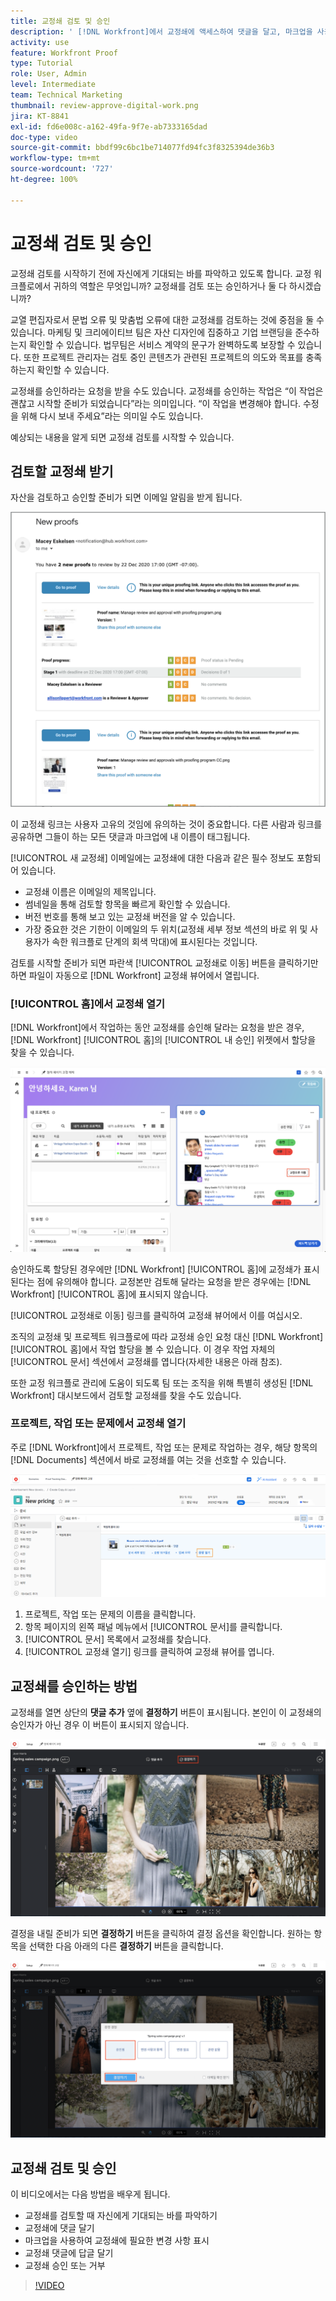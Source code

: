 ```yaml
---
title: 교정쇄 검토 및 승인
description: ' [!DNL Workfront]에서 교정쇄에 액세스하여 댓글을 달고, 마크업을 사용하여 필요한 변경 사항을 표시하고, 교정쇄 댓글에 답글을 달고, 교정쇄에 대한 결정을 내리는 방법에 대해 알아봅니다.'
activity: use
feature: Workfront Proof
type: Tutorial
role: User, Admin
level: Intermediate
team: Technical Marketing
thumbnail: review-approve-digital-work.png
jira: KT-8841
exl-id: fd6e008c-a162-49fa-9f7e-ab7333165dad
doc-type: video
source-git-commit: bbdf99c6bc1be714077fd94fc3f8325394de36b3
workflow-type: tm+mt
source-wordcount: '727'
ht-degree: 100%

---
```


# 교정쇄 검토 및 승인

교정쇄 검토를 시작하기 전에 자신에게 기대되는 바를 파악하고 있도록 합니다. 교정 워크플로에서 귀하의 역할은 무엇입니까? 교정쇄를 검토 또는 승인하거나 둘 다 하시겠습니까?

교열 편집자로서 문법 오류 및 맞춤법 오류에 대한 교정쇄를 검토하는 것에 중점을 둘 수 있습니다. 마케팅 및 크리에이티브 팀은 자산 디자인에 집중하고 기업 브랜딩을 준수하는지 확인할 수 있습니다. 법무팀은 서비스 계약의 문구가 완벽하도록 보장할 수 있습니다. 또한 프로젝트 관리자는 검토 중인 콘텐츠가 관련된 프로젝트의 의도와 목표를 충족하는지 확인할 수 있습니다.

교정쇄를 승인하라는 요청을 받을 수도 있습니다. 교정쇄를 승인하는 작업은 “이 작업은 괜찮고 시작할 준비가 되었습니다”라는 의미입니다. “이 작업을 변경해야 합니다. 수정을 위해 다시 보내 주세요”라는 의미일 수도 있습니다.

예상되는 내용을 알게 되면 교정쇄 검토를 시작할 수 있습니다.

## 검토할 교정쇄 받기

자산을 검토하고 승인할 준비가 되면 이메일 알림을 받게 됩니다.

![[!DNL  Workfront]에서 두 가지 교정쇄의 검토 및 승인을 요청하는 새로운 교정쇄 이메일의 이미지](assets/new-proof-emails.png)

이 교정쇄 링크는 사용자 고유의 것임에 유의하는 것이 중요합니다. 다른 사람과 링크를 공유하면 그들이 하는 모든 댓글과 마크업에 내 이름이 태그됩니다.

[!UICONTROL 새 교정쇄] 이메일에는 교정쇄에 대한 다음과 같은 필수 정보도 포함되어 있습니다.

* 교정쇄 이름은 이메일의 제목입니다.
* 썸네일을 통해 검토할 항목을 빠르게 확인할 수 있습니다.
* 버전 번호를 통해 보고 있는 교정쇄 버전을 알 수 있습니다.
* 가장 중요한 것은 기한이 이메일의 두 위치(교정쇄 세부 정보 섹션의 바로 위 및 사용자가 속한 워크플로 단계의 회색 막대)에 표시된다는 것입니다.

검토를 시작할 준비가 되면 파란색 [!UICONTROL 교정쇄로 이동] 버튼을 클릭하기만 하면 파일이 자동으로 [!DNL Workfront] 교정쇄 뷰어에서 열립니다.

### [!UICONTROL 홈]에서 교정쇄 열기

[!DNL Workfront]에서 작업하는 동안 교정쇄를 승인해 달라는 요청을 받은 경우, [!DNL Workfront] [!UICONTROL 홈]의 [!UICONTROL 내 승인] 위젯에서 할당을 찾을 수 있습니다.

![[!DNL Workfront] [!UICONTROL 홈]의 [!UICONTROL 내 승인] 위젯 이미지.](assets/open-proof-from-home.png)

승인하도록 할당된 경우에만 [!DNL Workfront] [!UICONTROL 홈]에 교정쇄가 표시된다는 점에 유의해야 합니다. 교정본만 검토해 달라는 요청을 받은 경우에는 [!DNL Workfront] [!UICONTROL 홈]에 표시되지 않습니다.

[!UICONTROL 교정쇄로 이동] 링크를 클릭하여 교정쇄 뷰어에서 이를 여십시오.

조직의 교정쇄 및 프로젝트 워크플로에 따라 교정쇄 승인 요청 대신 [!DNL Workfront] [!UICONTROL 홈]에서 작업 할당을 볼 수 있습니다. 이 경우 작업 자체의 [!UICONTROL 문서] 섹션에서 교정쇄를 엽니다(자세한 내용은 아래 참조).

또한 교정 워크플로 관리에 도움이 되도록 팀 또는 조직을 위해 특별히 생성된 [!DNL Workfront] 대시보드에서 검토할 교정쇄를 찾을 수도 있습니다.

### 프로젝트, 작업 또는 문제에서 교정쇄 열기

주로 [!DNL Workfront]에서 프로젝트, 작업 또는 문제로 작업하는 경우, 해당 항목의 [!DNL Documents] 섹션에서 바로 교정쇄를 여는 것을 선호할 수 있습니다.

![[!UICONTROL 교정쇄 열기] 링크가 강조 표시된 [!DNL  Workfront] 작업에서 발견된 [!UICONTROL 문서] 섹션의 이미지](assets/open-proof-from-documents.png)

1. 프로젝트, 작업 또는 문제의 이름을 클릭합니다.
2. 항목 페이지의 왼쪽 패널 메뉴에서 [!UICONTROL 문서]를 클릭합니다.
3. [!UICONTROL 문서] 목록에서 교정쇄를 찾습니다.
4. [!UICONTROL 교정쇄 열기] 링크를 클릭하여 교정쇄 뷰어를 엽니다.

## 교정쇄를 승인하는 방법

교정쇄를 열면 상단의 **댓글 추가** 옆에 **결정하기** 버튼이 표시됩니다. 본인이 이 교정쇄의 승인자가 아닌 경우 이 버튼이 표시되지 않습니다.

![첫 번째 결정하기 버튼의 이미지입니다.](assets/make-decision-1.png)

결정을 내릴 준비가 되면 **결정하기** 버튼을 클릭하여 결정 옵션을 확인합니다. 원하는 항목을 선택한 다음 아래의 다른 **결정하기** 버튼을 클릭합니다.

![두 번째 결정하기 버튼의 이미지입니다.](assets/make-decision-2.png)

## 교정쇄 검토 및 승인

이 비디오에서는 다음 방법을 배우게 됩니다.

* 교정쇄를 검토할 때 자신에게 기대되는 바를 파악하기
* 교정쇄에 댓글 달기
* 마크업을 사용하여 교정쇄에 필요한 변경 사항 표시
* 교정쇄 댓글에 답글 달기
* 교정쇄 승인 또는 거부

>[!VIDEO](https://video.tv.adobe.com/v/335141/?quality=12&learn=on&enablevpops=1)

<!--
#### Learn more
* Create and manage proof comments
* Make decisions on a proof
* Review a static proof
* Tag users to share a proof
* Notifications for proof comments and decisions
-->

<!--
#### Guides
* Reviewing proofs in [!DNL Workfront]
* -->
